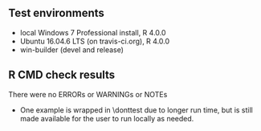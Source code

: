 ## Test environments
* local Windows 7 Professional install, R 4.0.0
* Ubuntu 16.04.6 LTS (on travis-ci.org), R 4.0.0
* win-builder (devel and release)


## R CMD check results
There were no ERRORs or WARNINGs or NOTEs

* One example is wrapped in \donttest due to longer run time, but is still made available for the user to run locally as needed. 
